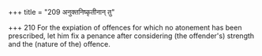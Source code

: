 +++
title = "209 अनुक्तनिष्कृतीनान् तु"

+++
210	For the expiation of offences for which no atonement has been prescribed, let him fix a penance after considering (the offender's) strength and the (nature of the) offence.